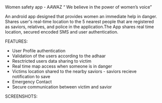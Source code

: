 Women safety app - AAWAZ 
“ We believe in the power of women’s voice”

An android app designed that provides women an immediate help in danger. Shares user's real-time location to the 5 nearest people that are registered as saviors, relatives, and police in
the application.The App shares real time location, secured encoded SMS and user authentication.


FEATURES:
- User Profile authentication
- Validation of the users according to the adhaar
- Resctricted users data sharing to victim
- Real time map access when someone is in danger
- Victims location shared to the nearby saviors - saviors recieve notification to save
- Emergency Contact
- Secure communication between victim and savior



SCREENSHOTS:



